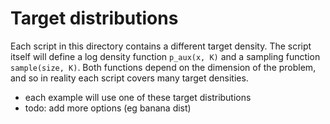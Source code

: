# Target distributions

Each script in this directory contains a different target density. The script itself will define a log density function `p_aux(x, K)` and a sampling function `sample(size, K)`. Both functions depend on the dimension of the problem, and so in reality each script covers many target densities.

* each example will use one of these target distributions
* todo: add more options (eg banana dist)
